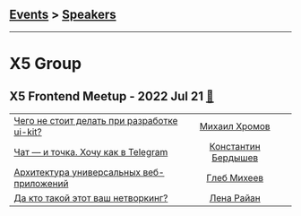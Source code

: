 ## [Events](../README.md) > [Speakers](../speakers.md)
---

# X5 Group

## X5 Frontend Meetup - 2022 Jul 21 [:movie_camera:](https://www.youtube.com/watch?v=ZR-VAQSbUro)
| | | |
| --- | :---: | --- |
| [Чего не стоит делать при разработке ui-kit?](https://youtu.be/ZR-VAQSbUro?t=2008)  |  [Михаил Хромов](../../speakers/Михаил%20Хромов.md)  |    |
| [Чат — и точка. Хочу как в Telegram](https://youtu.be/ZR-VAQSbUro?t=4301)  |  [Константин Бердышев](../../speakers/Константин%20Бердышев.md)  |    |
| [Архитектура универсальных веб-приложений](https://youtu.be/ZR-VAQSbUro?t=8116)  |  [Глеб Михеев](../../speakers/Глеб%20Михеев.md)  |    |
| [Да кто такой этот ваш нетворкинг?](https://youtu.be/ZR-VAQSbUro?t=10068)  |  [Лена Райан](../../speakers/Лена%20Райан.md)  |    |
